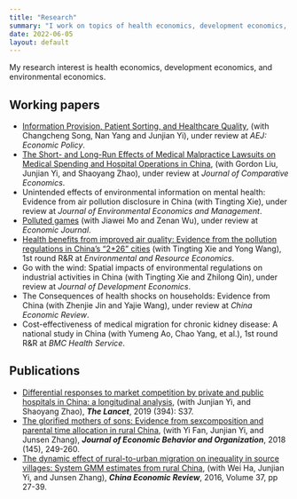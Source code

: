```yaml
---
title: "Research"
summary: "I work on topics of health economics, development economics, and environmental economics."
date: 2022-06-05
layout: default
---
```


My research interest is health economics, development economics, and environmental economics.

## Working papers
- [Information Provision, Patient Sorting, and Healthcare Quality](https://www.researchgate.net/publication/358892851_Information_Provision_Patient_Sorting_and_Healthcare_Quality), (with Changcheng Song, Nan Yang and Junjian Yi), under review at *AEJ: Economic Policy*.
- [The Short- and Long-Run Effects of Medical Malpractice Lawsuits on Medical Spending and Hospital Operations in China](https://www.researchgate.net/publication/359391894_The_Short-and_Long-Run_Effects_of_Medical_Malpractice_Lawsuits_on_Medical_Spending_and_Hospital_Operations_in_China), (with Gordon Liu, Junjian Yi, and Shaoyang Zhao), under review at *Journal of Comparative Economics*.
- Unintended effects of environmental information on mental health: Evidence from air pollution disclosure in China (with Tingting Xie), under review at *Journal of Environmental Economics and Management*.
- [Polluted games](https://www.researchgate.net/publication/360016831_Polluted_Games) (with Jiawei Mo and Zenan Wu), under review at *Economic Journal*.
- [Health benefits from improved air quality: Evidence from the pollution regulations in China’s “2+26” cities](https://www.researchgate.net/publication/360016565_Health_Benefits_from_Improved_Air_Quality_Evidence_from_the_Pollution_Regulations_in_China's_226_Cities) (with Tingting Xie and Yong Wang), 1st round R\&R at *Environmental and Resource Economics*.
- Go with the wind: Spatial impacts of environmental regulations on industrial
activities in China (with Tingting Xie and Zhilong Qin), under review at *Journal of Development Economics*.
- The Consequences of health shocks on households: Evidence from China (with Zhenjie Jin and Yajie Wang), under review at *China Economic Review*.
- Cost-effectiveness of medical migration for chronic kidney disease: A national study in China (with Yumeng Ao, Chao Yang, et al.), 1st round R\&R at *BMC Health Service*.

## Publications

- [Differential responses to market competition by private and public hospitals in China: a longitudinal analysis](https://www.sciencedirect.com/science/article/pii/S0140673619323736), (with Junjian Yi, and Shaoyang Zhao), ***The Lancet***, 2019 (394): S37.
- [The glorified mothers of sons: Evidence from sexcomposition and parental time allocation in rural China](https://www.sciencedirect.com/science/article/pii/S0167268117303165),
(with Yi Fan, Junjian Yi, and Junsen Zhang), ***Journal of Economic Behavior and Organization***, 2018 (145), 249-260.
- [The dynamic effect of rural-to-urban migration on inequality in source villages: System GMM estimates from rural China](https://www.sciencedirect.com/science/article/pii/S1043951X15001145), (with Wei Ha, Junjian Yi, and Junsen Zhang), ***China Economic Review***, 2016, Volume 37, pp 27-39.

